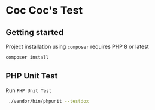 # Coc Coc's Test

## Getting started
Project installation using `composer` requires PHP 8 or latest
```bash
composer install
```

## PHP Unit Test
Run `PHP Unit Test`
```bash
 ./vendor/bin/phpunit --testdox
```
